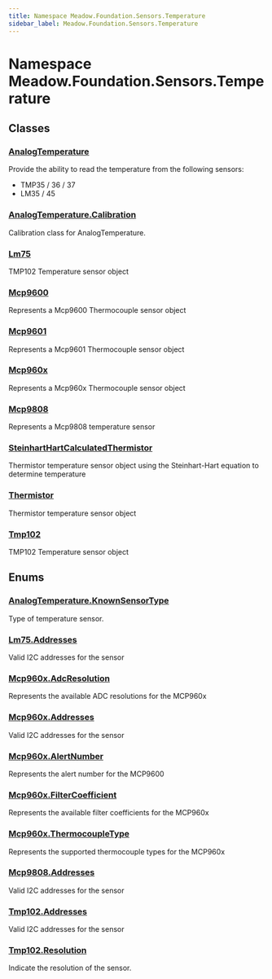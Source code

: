 ```yaml
---
title: Namespace Meadow.Foundation.Sensors.Temperature
sidebar_label: Meadow.Foundation.Sensors.Temperature
---
```

# Namespace Meadow.Foundation.Sensors.Temperature
## Classes
### [AnalogTemperature](../Meadow.Foundation.Sensors.Temperature/AnalogTemperature)
Provide the ability to read the temperature from the following sensors:
- TMP35 / 36 / 37
- LM35 / 45
### [AnalogTemperature.Calibration](../Meadow.Foundation.Sensors.Temperature/AnalogTemperature.Calibration)
Calibration class for AnalogTemperature.
### [Lm75](../Meadow.Foundation.Sensors.Temperature/Lm75)
TMP102 Temperature sensor object
### [Mcp9600](../Meadow.Foundation.Sensors.Temperature/Mcp9600)
Represents a Mcp9600 Thermocouple sensor object
### [Mcp9601](../Meadow.Foundation.Sensors.Temperature/Mcp9601)
Represents a Mcp9601 Thermocouple sensor object
### [Mcp960x](../Meadow.Foundation.Sensors.Temperature/Mcp960x)
Represents a Mcp960x Thermocouple sensor object
### [Mcp9808](../Meadow.Foundation.Sensors.Temperature/Mcp9808)
Represents a Mcp9808 temperature sensor
### [SteinhartHartCalculatedThermistor](../Meadow.Foundation.Sensors.Temperature/SteinhartHartCalculatedThermistor)
Thermistor temperature sensor object using the Steinhart-Hart equation to determine temperature
### [Thermistor](../Meadow.Foundation.Sensors.Temperature/Thermistor)
Thermistor temperature sensor object
### [Tmp102](../Meadow.Foundation.Sensors.Temperature/Tmp102)
TMP102 Temperature sensor object
## Enums
### [AnalogTemperature.KnownSensorType](../Meadow.Foundation.Sensors.Temperature/AnalogTemperature.KnownSensorType)
Type of temperature sensor.
### [Lm75.Addresses](../Meadow.Foundation.Sensors.Temperature/Lm75.Addresses)
Valid I2C addresses for the sensor
### [Mcp960x.AdcResolution](../Meadow.Foundation.Sensors.Temperature/Mcp960x.AdcResolution)
Represents the available ADC resolutions for the MCP960x
### [Mcp960x.Addresses](../Meadow.Foundation.Sensors.Temperature/Mcp960x.Addresses)
Valid I2C addresses for the sensor
### [Mcp960x.AlertNumber](../Meadow.Foundation.Sensors.Temperature/Mcp960x.AlertNumber)
Represents the alert number for the MCP9600
### [Mcp960x.FilterCoefficient](../Meadow.Foundation.Sensors.Temperature/Mcp960x.FilterCoefficient)
Represents the available filter coefficients for the MCP960x
### [Mcp960x.ThermocoupleType](../Meadow.Foundation.Sensors.Temperature/Mcp960x.ThermocoupleType)
Represents the supported thermocouple types for the MCP960x
### [Mcp9808.Addresses](../Meadow.Foundation.Sensors.Temperature/Mcp9808.Addresses)
Valid I2C addresses for the sensor
### [Tmp102.Addresses](../Meadow.Foundation.Sensors.Temperature/Tmp102.Addresses)
Valid I2C addresses for the sensor
### [Tmp102.Resolution](../Meadow.Foundation.Sensors.Temperature/Tmp102.Resolution)
Indicate the resolution of the sensor.
